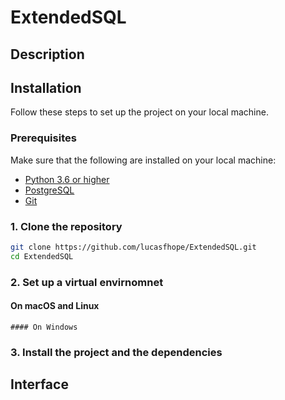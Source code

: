 # ExtendedSQL

## Description



## Installation

Follow these steps to set up the project on your local machine.

### Prerequisites

Make sure that the following are installed on your local machine:

- [Python 3.6 or higher](https://www.python.org/downloads/)
- [PostgreSQL](https://www.postgresql.org/download/)
- [Git](https://git-scm.com/downloads)

### 1. Clone the repository
```sh
git clone https://github.com/lucasfhope/ExtendedSQL.git
cd ExtendedSQL
```

### 2. Set up a virtual envirnomnet

#### On macOS and Linux


    #### On Windows

### 3. Install the project and the dependencies

## Interface



